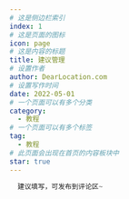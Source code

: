 ```yaml
---
# 这是侧边栏索引
index: 1
# 这是页面的图标
icon: page
# 这是内容的标题
title: 建议管理
# 设置作者
author: DearLocation.com
# 设置写作时间
date: 2022-05-01
# 一个页面可以有多个分类
category:
  - 教程
# 一个页面可以有多个标签
tag:
  - 教程
# 此页面会出现在首页的内容板块中
star: true
---
```

```scss
  建议填写，可发布到评论区~
```
